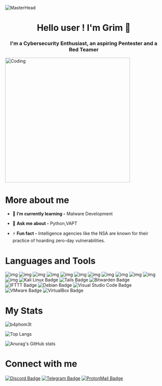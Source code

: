 ![MasterHead](https://i.pinimg.com/originals/17/60/ee/1760ee1f10253b8e07621e1066ff63e8.gif)
<h1 align="center">Hello user ! I'm Grim 👾</h1>
<h3 align="center">I'm a Cybersecurity Enthusiast, an aspiring Pentester and a Red Teamer</h3>
<img align="center" alt="Coding" width="400" src="https://media.tenor.com/ZmZ7UKIc0soAAAAC/anonymous-anonymous-bites-back.gif">

# More about me

- 🌱 **I’m currently learning -** Malware Development

- 💬 **Ask me about -** Python,VAPT

- ⚡ **Fun fact -** Intelligence agencies like the NSA are known for their practice of hoarding zero-day vulnerabilities.


# Languages and Tools
![img](https://img.shields.io/badge/Python-14354C?style=for-the-badge&logo=python&logoColor=white](https://img.shields.io/badge/Python-3776AB?style=for-the-badge&logo=python&logoColor=white)) ![img](https://img.shields.io/badge/HTML5-E34F26?style=for-the-badge&logo=html5&logoColor=white) ![img](https://img.shields.io/badge/C-00599C?style=for-the-badge&logo=c&logoColor=white) ![img](https://img.shields.io/badge/MySQL-00000F?style=for-the-badge&logo=mysql&logoColor=white) ![img](https://img.shields.io/badge/Powershell-2CA5E0?style=for-the-badge&logo=powershell&logoColor=white) ![img](https://img.shields.io/badge/Shell_Script-121011?style=for-the-badge&logo=gnu-bash&logoColor=white) ![img](https://img.shields.io/badge/PyCharm-000000.svg?&style=for-the-badge&logo=PyCharm&logoColor=white) ![img](https://img.shields.io/badge/replit-667881?style=for-the-badge&logo=replit&logoColor=white) ![img](https://img.shields.io/badge/VIM-%2311AB00.svg?&style=for-the-badge&logo=vim&logoColor=white) ![img](https://img.shields.io/badge/Brave-FF1B2D?style=for-the-badge&logo=Brave&logoColor=white) ![img](https://img.shields.io/badge/Tor_Browser-7D4698?style=for-the-badge&logo=Tor-Browser&logoColor=white) ![img](https://img.shields.io/badge/GNU%20Bash-4EAA25?style=for-the-badge&logo=GNU%20Bash&logoColor=white) ![Kali Linux Badge](https://img.shields.io/badge/Kali%20Linux-557C94?logo=kalilinux&logoColor=fff&style=for-the-badge) ![Tails Badge](https://img.shields.io/badge/Tails-56347C?logo=tails&logoColor=fff&style=for-the-badge) ![Bitwarden Badge](https://img.shields.io/badge/Bitwarden-175DDC?logo=bitwarden&logoColor=fff&style=for-the-badge) ![IFTTT Badge](https://img.shields.io/badge/IFTTT-000?logo=ifttt&logoColor=fff&style=for-the-badge) ![Debian Badge](https://img.shields.io/badge/Debian-A81D33?logo=debian&logoColor=fff&style=for-the-badge) ![Visual Studio Code Badge](https://img.shields.io/badge/Visual%20Studio%20Code-007ACC?logo=visualstudiocode&logoColor=fff&style=for-the-badge) ![VMware Badge](https://img.shields.io/badge/VMware-607078?logo=vmware&logoColor=fff&style=for-the-badge) ![VirtualBox Badge](https://img.shields.io/badge/VirtualBox-183A61?logo=virtualbox&logoColor=fff&style=for-the-badge)
# My Stats

<p align="left"> <img src="https://komarev.com/ghpvc/?username=b4phom3t&label=Profile%20views&color=0e75b6&style=flat" alt="b4phom3t" /> </p>

![Top Langs](https://github-readme-stats.vercel.app/api/top-langs/?username=b4phom3t&layout=compact&theme=radical)

![Anurag's GitHub stats](https://github-readme-stats.vercel.app/api?username=b4phom3t&show_icons=true&theme=radical)

# Connect with me
<p align="left">
<a href="https://disboard.org/server/join/1025011157586673797" target="blank"><img align="center" img src="https://img.shields.io/badge/Discord-5865F2?logo=discord&logoColor=fff&style=for-the-badge" alt="Discord Badge" /></a> <a href="https://t.me/sysploit" target="blank"><img align="center" img src="https://img.shields.io/badge/Telegram-26A5E4?logo=telegram&logoColor=fff&style=for-the-badge" alt="Telegram Badge" /></a> <a href="https://mail.google.com/mail/?view=cm&fs=1&to=w4keupn3o%40protonmail.com">
  <img align="center" src="https://img.shields.io/badge/ProtonMail-8B89CC?logo=protonmail&logoColor=fff&style=for-the-badge" alt="ProtonMail Badge" />
</a>

</p>
